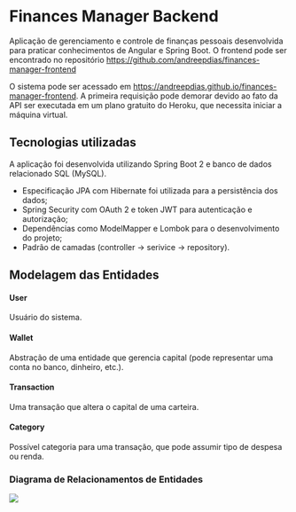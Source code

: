 # Finances Manager Backend

Aplicação de gerenciamento e controle de finanças pessoais desenvolvida para praticar conhecimentos de Angular e Spring Boot. O frontend pode ser encontrado no repositório https://github.com/andreepdias/finances-manager-frontend

O sistema pode ser acessado em https://andreepdias.github.io/finances-manager-frontend. A primeira requisição pode demorar devido ao fato da API ser executada em um plano gratuito do Heroku, que necessita iniciar a máquina virtual.

## Tecnologias utilizadas

A aplicação foi desenvolvida utilizando Spring Boot 2 e banco de dados relacionado SQL (MySQL). 

* Especificação JPA com Hibernate foi utilizada para a persistência dos dados; 
* Spring Security com OAuth 2 e token JWT para autenticação e autorização;
* Dependências como ModelMapper e Lombok para o desenvolvimento do projeto;
* Padrão de camadas (controller -> serivice -> repository).

## Modelagem das Entidades

#### User
Usuário do sistema.

#### Wallet
Abstração de uma entidade que gerencia capital (pode representar uma conta no banco, dinheiro, etc.).

#### Transaction
Uma transação que altera o capital de uma carteira.

#### Category
Possível categoria para uma transação, que pode assumir tipo de despesa ou renda.

### Diagrama de Relacionamentos de Entidades

![](https://i.imgur.com/N4VXlSu.png)
